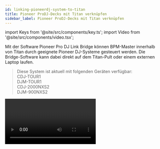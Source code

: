 ```yaml
---
id: linking-pioneerdj-system-to-titan
title: Pioneer ProDJ-Decks mit Titan verknüpfen
sidebar_label: Pioneer ProDJ-Decks mit Titan verknüpfen
---
```


import Keys from '@site/src/components/key.ts';
import Video from '@site/src/components/video.tsx';

Mit der Software Pioneer Pro DJ Link Bridge können BPM-Master innerhalb
von Titan durch geeignete Pioneer DJ-Systeme gesteuert werden. Die
Bridge-Software kann dabei direkt auf dem Titan-Pult oder einem externen
Laptop laufen.

>   Diese System ist aktuell mit folgenden Geräten verfügbar:<br/>
    CDJ-TOUR1<br/>
    DJM-TOUR1<br/>
    CDJ-2000NXS2<br/>
    DJM-900NXS2<br/>

<Video videoId="vwr1DBJjBbw" title="PioneerDJ Integration" />

## Titan und das Pioneer-System verbinden

Titan und das Pioneer-System müssen sich im gleichen Netzwerk befinden.
Die Pioneer-Geräte gestatten keine explizite Netzwerk-Konfiguration. Es
ist vielmehr ein DHCP-Server oder eine automatische Adressvergabe per
mDNS erforderlich, zu erkennen an einer automatischen Adresse wie
169.254.\*.\* Nutzt man gleichzeitig Art-Net oder sACN im gleichen
Netzwerk, so kann die Einrichtung kompliziert werden, da viele externe
Geräte auf bestimmte Adressbereiche festgelegt sind.

### Pioneer Bridge auf dem Pult

Verwendet man Art-Net/sACN nicht oder hat getrennte
Netzwerkschnittstellen zur Verfügung, dann kann Pioneer Bridge direkt
auf dem Pult laufen. Dabei sollte man unbedingt einen Netzwerk-Switch
verwenden; hat das Pult keinen solchen eingebaut (wie etwa das Arena),
so ist ein externer Switch erforderlich.

Starten Sie die Pro DJ Link Bridge Software über das Menü **Tools \>
Additional Programs**.

-   Wenn erforderlich lässt sich dies mit **Tools \> Control Panel \> 
    Run on Startup** automatisch starten, etwa in Clubs, wo das Programm immer benötigt wird.

![Pro-DJ link bridge command on shell menu](/docs/images/Pro-DJ-link-bridge-command-on-shell-menu-2.png)

Auf dem Reiter 'Interface' zeigt die Bridge-Software die
Netzwerkadresse an, die von den Pioneer-Geräten verwendet wird. Das
Pult muss im gleichen Adressbereich sein. Verwendet man DHCP, so
kann man auch das Pult zur Verwendung von DHCP einrichten, oder man
vergibt eine geeignete Adresse statisch. Verwendet das
Pioneer-System z.B. 169.254.225.212, so kann man das Pult auch
statisch auf 169.254.225.1 setzen (wenn diese Adresse nicht
anderweitig verwendet wird).

![Pro-DJ link bridge command on shell menu](/docs/images/Pro-DJ-link-bridge-command-on-shell-menu.png)

-   Ist alles richtig eingerichtet und verbunden, so zeigt die
    Bridge-Software grüne Symbole sowohl für das Pult als auch das/die
    Pioneer-Geräte.

-   Manche Art-Net/sACN-Geräte können auch im Adressbereich
    169.254.\*.\* betrieben werden. In diesem Fall funktioniert auch
    Art-Net/sACN und Pioneer DJ über das gleiche Netzwerk.

### Pioneer Bridge auf einem separaten Computer

Will oder muss man die Bridge-Software auf einem separaten Computer
laufen lassen, so kann man die Software einzeln von der Pioneer-Website
herunterladen und installieren.

Sind getrennte Netzwerkbereiche erforderlich, so benötigt man einen
Computer mit zwei Netzwerkanschlüssen.

Ist alles richtig eingerichtet und verbunden, so zeigt die
Bridge-Software grüne Symbole sowohl für das Pult als auch das/die
Pioneer-Geräte.

## Das PioneerDJ-Fenster

Zum Öffnen des Fensters drücken Sie zweimal auf <Keys.HardKey>Open/View</Keys.HardKey> und klicken
auf den Button <Keys.SoftKey>PioneerDJ</Keys.SoftKey>.

![Pioneer Workspace window](/docs/images/Pioneer-Workspace-window.png)

Im oberen Bereich wird das Signal des laufenden Tracks groß
(detailliert) und klein (dafür der ganze Track) angezeigt. Mehrere
Tracks können übereinander angezeigt werden.

Darunter werden Details zur jedem gerade laufenden Track eingeblendet.

Ganz unten werden die verbundenen Pioneer-Decks grün angezeigt.

Um einen Track als Master auszuwählen, klickt man links oder unten auf
die Tracknummer. Der aktuell als Master verwendete Track wird durch ein
rotes M angezeigt; dieser kann zum Steuern der BPM-Master verwendet
werden.

Mittel Kontextfunktinen lässt sich die Anzeige der einzelnen Elemente
jeweils aktivieren oder abschalten (große und kleine Signalanzeige,
Track-Details und Statusleiste).

![Pioneer context menu buttons](/docs/images/Pioneer-context-menu-buttons.png)

- Mit <Keys.SoftKey>Zoom</Keys.SoftKey> wird die Vergrößerung der großen Signalanzeige eingestellt.
- Mit <Keys.SoftKey>Change Layout</Keys.SoftKey> kann zwischen verschiedenen Layouts des Fensters
umgeschaltet werden:
  - &nbsp;<Keys.SoftKey>Full</Keys.SoftKey> -- Anzeige aller laufenden Tracks
  - &nbsp;<Keys.SoftKey>Master</Keys.SoftKey> -- Anzeige nur des aktuellen Master-Tracks
  - &nbsp;<Keys.SoftKey>Condensed</Keys.SoftKey> -- Details werden für alle Tracks angezeigt, die
Signalkurve aber nur für den aktuellen Master-Track. Der Master-Track
kann durch Anklicken der Tracknummer im Detail-Bereich (unten) gewählt
werden. 

## BPM-Master per Pioneer DJ triggern

Dazu muss zunächst ein [BPM Master](../running-the-show/playback-controls.md#optionen-für-bpm-master) 
definiert werden. Für diesen kann dann wie folgt PioneerDJ als Trigger
eingerichtet werden.

Öffnen Sie das **System**-Menü (per <Keys.HardKey>Avo</Keys.HardKey> + <Keys.HardKey>Disk</Keys.HardKey>) und wählen 
&nbsp;<Keys.SoftKey>Triggers</Keys.SoftKey>. Darauf öffnet sich das Fenster 'Trigger'.

1. Fügen Sie mit dem <Keys.ContextKey>+</Keys.ContextKey> *unten links* ein neues Trigger-Set hinzu
und geben Sie diesem einen geeigneten Namen, z.B. ‚Pioneer'.
2. Legen Sie nun mit dem <Keys.ContextKey>+</Keys.ContextKey> *unten rechts* oder mit der Menütaste
&nbsp;<Keys.SoftKey>Add Trigger</Keys.SoftKey> einen neuen Trigger an.
3. Setzen Sie <Keys.SoftKey>Trigger Type</Keys.SoftKey> auf <Keys.SoftKey>Item</Keys.SoftKey>.
4. Wählen Sie den zu steuernden BPM-Master (Auswahltaste/Button
betätigen).
5. Bei <Keys.SoftKey>Action</Keys.SoftKey> steht nun <Keys.SoftKey>PioneerDJ</Keys.SoftKey>, da dies momentan die einzige
Option für BPM-Master ist. Bestätigen Sie das mit <Keys.SoftKey>OK</Keys.SoftKey>.
6. Wählen Sie nun mit <Keys.SoftKey>Deck = </Keys.SoftKey>, welches Pioneer-Deck als Trigger
verwendet werden soll. Wählt man <Keys.SoftKey>Master</Keys.SoftKey>, so wird immer das im
PioneerDJ als Master definierte Deck verwendet (rotes M), wählt man
dagegen Deck 1, 2, 3 oder 4, so wird stets dieses verwendet.
7. Mit <Keys.SoftKey>Add</Keys.SoftKey> wird schließlich der Trigger eingerichtet und sollte
ähnlich wie auf dem folgenden Bild aussehen.

![Trigger workspace with Pioneer trigger added](/docs/images/Trigger-workspace-with-Pioneer-trigger-added.png)

Damit ändert sich der Wert des BPM-Masters automatisch bei Änderungen
des steuernden Tracks.

-	Um den BPM-Master wieder manuell zu steuern, kann man den Schalter
    <Keys.SoftKey>BPM Triggers</Keys.SoftKey> im PioneerDJ-Fenster ausschalten.
